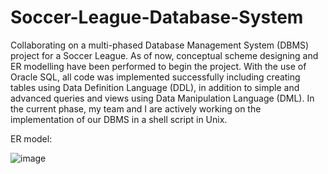 # Soccer-League-Database-System


Collaborating on a multi-phased Database Management System (DBMS) project for a Soccer League. As of now, conceptual scheme designing and ER modelling have been performed to begin the project. With the use of Oracle SQL, all code was implemented successfully including creating tables using Data Definition Language (DDL), in addition to simple and advanced queries and views using Data Manipulation Language (DML). In the current phase, my team and I are actively working on the implementation of our DBMS in a shell script in Unix.

ER model:

 ![image](https://github.com/sanjaysivapragasam/Soccer-League-Database-System/assets/142338486/6aeb099e-927b-4c17-b5c5-f241da70b8dd)
